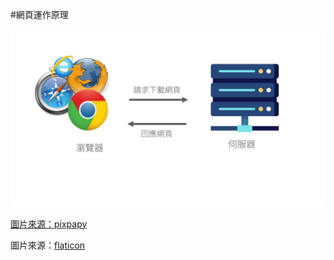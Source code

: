 \#網頁運作原理

![](/assets/網頁運作原理.jpg)

[圖片來源：pixpapy](https://pixabay.com/p-773215/?no_redirect)

圖片來源：[flaticon](http://www.flaticon.com/free-icon/server_291535#term=server&page;=1&position;=94)


